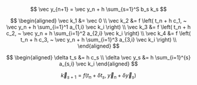 $$
\vec y_{n+1} = \vec y_n + h \sum_{s=1}^S b_s k_s
$$

$$
\begin{aligned}
\vec k_1 &= \vec 0 \\
\vec k_2 &= f \left( t_n + h c_1, ~ \vec y_n + h \sum_{i=1}^1 a_{1,i} \vec k_i \right) \\
\vec k_3 &= f \left( t_n + h c_2, ~ \vec y_n + h \sum_{i=1}^2 a_{2,i} \vec k_i \right) \\
\vec k_4 &= f \left( t_n + h c_3, ~ \vec y_n + h \sum_{i=1}^3 a_{3,i} \vec k_i \right) \\
\end{aligned}
$$

$$
\begin{aligned}
\delta t_s &= h c_s \\
\delta \vec y_s &= h \sum_{i=1}^{s} a_{s,i} \vec k_i
\end{aligned}
$$

$$
\vec k_{s+1} = f(t_n + \delta t_s, ~ \vec y_n + \delta \vec y_s )
$$
